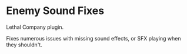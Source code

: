 # Enemy Sound Fixes
Lethal Company plugin.

Fixes numerous issues with missing sound effects, or SFX playing when they shouldn't.